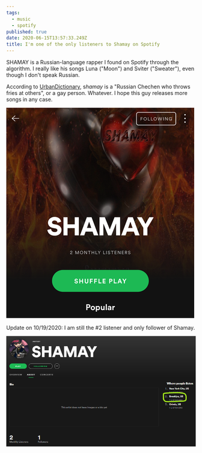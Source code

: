 ```yaml
---
tags:
  - music
  - spotify
published: true
date: 2020-06-15T13:57:33.249Z
title: I'm one of the only listeners to Shamay on Spotify
---
```


SHAMAY is a Russian-language rapper I found on Spotify through the algorithm. I really like his songs Luna ("Moon") and Sviter ("Sweater"), even though I don't speak Russian.

According to [UrbanDictionary](https://www.urbandictionary.com/define.php?term=shamay), s*hamay* is a "Russian Chechen who throws fries at others", or a gay person. Whatever. I hope this guy releases more songs in any case.

![Shamay on Spotify](./screenshot_20200612-175141.png "Shamay on Spotify")

Update on 10/19/2020: I am still the #2 listener and only follower of Shamay.

![Shamay on Spotify](./screenshot-2020-10-19-103317.png "Shamay on Spotify 2")
